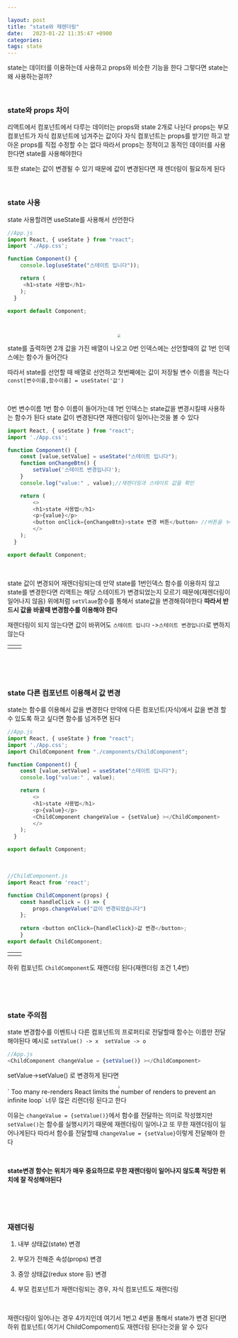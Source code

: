 ```yaml
---

layout: post
title: "state와 재렌더링"
date:   2023-01-22 11:35:47 +0900
categories:
tags: state
---
```


state는 데이터를 이용하는데 사용하고 props와 비슷한 기능을 한다 그렇다면 state는 왜 사용하는걸까?

&nbsp;

### state와 props 차이

리액트에서 컴포넌트에서 다루는 데이터는 props와 state 2개로 나뉜다 props는 부모 컴포넌트가 자식 컴포넌트에 넘겨주는 값이다 자식 컴포넌트는 props를 받기만 하고 받아온 props를 직접 수정할 수는 없다 따라서 props는 정적이고 동적인 데이터를 사용한다면 state를 사용해야한다

또한 state는 값이 변경될 수 있기 때문에 값이 변경된다면 재 렌더링이 필요하게 된다

&nbsp;

### state 사용

state 사용할려면 useState를 사용해서 선언한다

``` js
//App.js
import React, { useState } from "react";
import './App.css';

function Component() {
	console.log(useState("스테이트 입니다"));

	return (
	 <h1>state 사용법</h1>
	);
  }

export default Component;

```

&nbsp;

 <center>
<img src="https://user-images.githubusercontent.com/80758613/213907710-4a6b8e0f-824a-417a-9d4b-1945af95f294.png" style="zoom:40%;">
</center>

state를 출력하면 2개 값을 가진 배열이 나오고 0번 인덱스에는 선언할때의 값 1번 인덱스에는 함수가 들어간다

따라서 state를 선언할 때 배열로 선언하고 첫번째에는 값이 저장될 변수 이름을 적는다`const[변수이름,함수이름] = useState('값')`

&nbsp;

0번 변수이름 1번 함수 이름이 들어가는데 1번 인덱스는 state값을 변경시킬때 사용하는 함수가 된다 state 값이 변경된다면 재렌더링이 일어나는것을 볼 수 있다

``` js
import React, { useState } from "react";
import './App.css';

function Component() {
	const [value,setValue] = useState("스테이트 입니다");
	function onChangeBtn() {
		setValue('스테이트 변경입니다');
	}
	console.log("value:" , value);//재렌더링과 스테이트 값을 확인

	return (
		<>
		<h1>state 사용법</h1>
		<p>{value}</p>
		<button onClick={onChangeBtn}>state 변경 버튼</button> //버튼을 누르면 위에 선언한 함수를 실행한다
		</>
	);
  }

export default Component;
```

&nbsp;

state 값이 변경되어 재렌더링되는데 만약 state를 1번인덱스 함수를 이용하지 않고 state를 변경한다면 리액트는 해당 스테이트가 변경되었는지 모르기 때문에(재렌더링이 일어나지 않음) 위에처럼 `setVlaue`함수를 통해서 state값을 변경해줘야한다 **따라서 반드시 값을 바꿀때 변경함수를 이용해야 한다**

 재렌더링이 되지 않는다면 값이 바뀌어도 `스테이트 입니다` ->`스테이트 변경입니다`로 변하지 않는다

<table><td><center><img alt="" src="https://user-images.githubusercontent.com/80758613/213908357-0cc426b4-061f-4499-9689-7eca1c4149a1.png" style="zoom:50%;" /></center></td><td><center><img alt="" src="https://user-images.githubusercontent.com/80758613/213908359-ad7fb3f4-0f40-49d6-ae3e-63bcb2b26d6d.png" style="zoom:50%;" /></center></td></table>

&nbsp;

&nbsp;

### state 다른 컴포넌트 이용해서 값 변경

state는 함수를 이용해서 값을 변경한다 만약에 다른 컴포넌트(자식)에서 값을 변경 할 수 있도록 하고 싶다면 함수를 넘겨주면 된다

``` js
//App.js
import React, { useState } from "react";
import './App.css';
import ChildComponent from "./components/ChildComponent";

function Component() {
	const [value,setValue] = useState("스테이트 입니다");
	console.log("value:" , value);

	return (
		<>
		<h1>state 사용법</h1>
		<p>{value}</p>
		<ChildComponent changeValue = {setValue} ></ChildComponent>
		</>
	);
  }

export default Component;
```

&nbsp;

``` js
//ChildComponent.js
import React from 'react';

function ChildComponent(props) {
    const handleClick = () => {
        props.changeValue("값이 변경되었습니다")
    };
  
    return <button onClick={handleClick}>값 변경</button>;
    }
export default ChildComponent;
```

<table><td><center><img alt="" src="https://user-images.githubusercontent.com/80758613/213909568-613e07f4-c64f-40d3-bf54-09da9a3a6588.png" style="zoom:50%;" /></center></td><td><center><img alt="" src="https://user-images.githubusercontent.com/80758613/213909572-064f5c73-8555-482e-9790-d49d638a59d8.png" style="zoom:50%;" /></center></td></table>

하위 컴포넌트 `ChildComponent`도 재렌더링 된다(재렌더링 조건 1,4번)

&nbsp;

&nbsp;

### state 주의점

state 변경함수를 이벤트나 다른 컴포넌트의 프로퍼티로 전달할때 함수는 이름만 전달해야된다 예시로 `setValue() -> x  setValue -> o`

``` js
//App.js
<ChildComponent changeValue = {setValue()} ></ChildComponent>
```

setValue->setValue() 로 변경하게 된다면

<center>
<img src="https://user-images.githubusercontent.com/80758613/213910157-c68eee20-49f5-414e-bf88-eb6badf8bc8c.png" style="zoom:30%;">
</center>
` Too many re-renders React limits the number of renders to prevent an infinite loop` 너무 많은 리렌더링 된다고 한다

이유는 `changeValue = {setValue()}`에서 함수를 전달하는 의미로 작성했지만 `setValue()`는 함수를 실행시키기 때문에 재렌더링이 일어나고 또 무한 재렌더링이 일어나게된다 따라서 함수를 전달할때 `changeValue = {setValue}`이렇게 전달해야 한다

&nbsp;

**state변경 함수는 위치가 매우 중요하므로 무한 재렌더링이 일어나지 않도록 적당한 위치에 잘 작성해야된다**

&nbsp;

&nbsp;

### 재렌더링

1. 내부 상태값(state) 변경

2. 부모가 전해준 속성(props) 변경

3. 중앙 상태값(redux store 등) 변경

4. 부모 컴포넌트가 재렌더링되는 경우, 자식 컴포넌트도 재렌더링

   &nbsp;

재렌더링이 일어나는 경우 4가지인데 여기서 1번고 4번을 통해서 state가 변경 된다면 하위 컴포넌트( 여기서 ChildCompoment)도 재렌더링 된다는것을 알 수 있다
